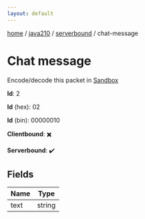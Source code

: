 ```yaml
---
layout: default
---
```


[home](/)  /  [java210](/protocol/java210)  /  [serverbound](/protocol/java210/serverbound)  /  chat-message

# Chat message

Encode/decode this packet in [Sandbox](../../../sandbox/java210#Serverbound.ChatMessage)

**Id**: 2

**Id** (hex): 02

**Id** (bin): 00000010

**Clientbound**: ✖️

**Serverbound**: ✔️

## Fields

Name | Type
---|---
text | string
